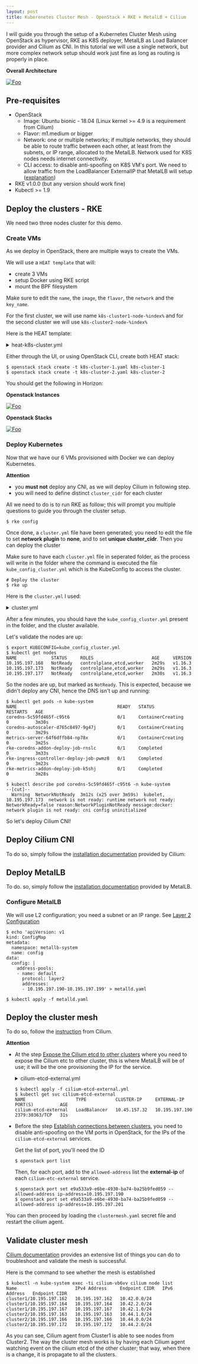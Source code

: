```yaml
---
layout: post
title: Kuberenetes Cluster Mesh - OpenStack + RKE + MetalLB + Cilium
---
```


I will guide you through the setup of a Kubernetes Cluster Mesh using OpenStack as hypervisor, RKE as K8S deployer, MetalLB as Load Balancer provider and Cilium as CNI.
In this tutorial we will use a single network, but more complex network setup should work just fine as long as routing is properly in place.

**Overall Architecture**

<a href="https://raw.githubusercontent.com/adetalhouet/adetalhouet.github.io/master/images/2020-01-05-Kuberenetes_Cluster_Mesh/clustermesh.png" rel="Overall Architecture">![Foo](https://raw.githubusercontent.com/adetalhouet/adetalhouet.github.io/master/images/2020-01-05-Kuberenetes_Cluster_Mesh/clustermesh.png)</a>

## Pre-requisites
* OpenStack
	* Image: Ubuntu bionic - 18.04 (Linux kernel >= 4.9 is a requirement from Cilium)
	* Flavor: m1.medium or bigger
	* Network: one or multiple networks; if multiple networks, they should be able to route traffic between each other, at least from the subnets, or IP range, allocated to the MetalLB. Network used for K8S nodes needs internet connectivity.
	* CLI access: to disable anti-spoofing on K8S VM's port. We need to allow traffic from the LoadBalancer ExternalIP that MetalLB will setup ([explanation](https://MetalLB.universe.tf/installation/clouds/#MetalLB-on-openstack))
* RKE v1.0.0 (but any version  should  work fine)
* Kubectl >= 1.9


## Deploy the clusters - RKE
We need two three nodes cluster for this demo. 

### Create VMs
As we deploy in OpenStack, there are multiple ways to create the VMs.

We will use a `HEAT template` that will:
* create 3 VMs
* setup Docker using RKE script
* mount the BPF filesystem

Make sure to edit the `name`,  the `image`, the `flavor`, the `network` and the `key_name`.

For the first cluster, we will use name `k8s-cluster1-node-%index%` and for the second cluster we will use `k8s-cluster2-node-%index%`

Here is the HEAT template:

<details>
<summary>heat-k8s-cluster.yml</summary>

```
heat_template_version: 2015-04-30

resources:
  k8s-cluster1:
    type: OS::Heat::ResourceGroup
    properties:
      count: 3
      resource_def:
        type: OS::Nova::Server
        properties:
          name: k8s-cluster1-node-%index%
          flavor: m1.medium
          image: bionic-18.04
          networks:
            - network: vlan197_net
          key_name: adetalhouet
          security_groups:
            - default
          user_data: |
               #!/bin/sh
               # setup docker
               sudo apt update -y
               curl https://releases.rancher.com/install-docker/18.09.sh | sh
               sudo usermod -aG docker ubuntu
               # Add BPF as mount for Cilium
               sudo echo "bpffs                      /sys/fs/bpf             bpf     defaults 0 0" >> /etc/fstab
               sudo mount /sys/fs/bpffs
```

</details>

Either through the  UI, or using OpenStack CLI, create both HEAT stack:

```
$ openstack stack create -t k8s-cluster-1.yaml k8s-cluster-1
$ openstack stack create -t k8s-cluster-2.yaml k8s-cluster-2
```

You should get the following in Horizon:

**Openstack Instances**

<a href="https://raw.githubusercontent.com/adetalhouet/adetalhouet.github.io/master/images/2020-01-05-Kuberenetes_Cluster_Mesh/openstack-instances.png" rel="Openstack Instances">![Foo](https://raw.githubusercontent.com/adetalhouet/adetalhouet.github.io/master/images/2020-01-05-Kuberenetes_Cluster_Mesh/openstack-instances.png)</a>

**Openstack Stacks**

<a href="https://raw.githubusercontent.com/adetalhouet/adetalhouet.github.io/master/images/2020-01-05-Kuberenetes_Cluster_Mesh/openstack-stacks.png" rel="Openstack Instances">![Foo](https://raw.githubusercontent.com/adetalhouet/adetalhouet.github.io/master/images/2020-01-05-Kuberenetes_Cluster_Mesh/openstack-stacks.png)</a>

### Deploy Kubernetes
Now that we have our 6 VMs provisioned with Docker we can deploy Kubernetes. 

**Attention**
* you **must not** deploy any CNI, as we will deploy Cilium in following step.
* you will need to define distinct `cluster_cidr` for each cluster


All we need to do is to run RKE as follow; this will prompt you multiple questions to guide you through the cluster setup.

```
$ rke config
```
 
   Once done, a `cluster.yml` file have been generated; you need to edit the file to set **network plugin** to **none**, and to set **unique cluster_cidr**.  Then you can deploy the cluster
   
   Make sure to have each `cluster.yml` file in seperated folder, as the process will write in the folder where the command is executed the file `kube_config_cluster.yml` which is the KubeConfig to access the cluster.

```
# Deploy the cluster
$ rke up
```
Here is the `cluster.yml` I used:


<details>
<summary>cluster.yml</summary>

```
nodes:
- address: 10.195.197.165
  port: "22"
  internal_address: ""
  role:
  - controlplane
  - worker
  - etcd
  hostname_override: ""
  user: ubuntu
  docker_socket: /var/run/docker.sock
  ssh_key: ""
  ssh_key_path: ~/.ssh/id_rsa
  ssh_cert: ""
  ssh_cert_path: ""
  labels: {}
  taints: []
- address: 10.195.197.175
  port: "22"
  internal_address: ""
  role:
  - controlplane
  - worker
  - etcd
  hostname_override: ""
  user: ubuntu
  docker_socket: /var/run/docker.sock
  ssh_key: ""
  ssh_key_path: ~/.ssh/id_rsa
  ssh_cert: ""
  ssh_cert_path: ""
  labels: {}
  taints: []
- address: 10.195.197.170
  port: "22"
  internal_address: ""
  role:
  - controlplane
  - worker
  - etcd
  hostname_override: ""
  user: ubuntu
  docker_socket: /var/run/docker.sock
  ssh_key: ""
  ssh_key_path: ~/.ssh/id_rsa
  ssh_cert: ""
  ssh_cert_path: ""
  labels: {}
  taints: []
services:
  etcd:
    image: ""
    extra_args: {}
    extra_binds: []
    extra_env: []
    external_urls: []
    ca_cert: ""
    cert: ""
    key: ""
    path: ""
    uid: 0
    gid: 0
    snapshot: null
    retention: ""
    creation: ""
    backup_config: null
  kube-api:
    image: ""
    extra_args: {}
    extra_binds: []
    extra_env: []
    service_cluster_ip_range: 10.45.0.0/16
    service_node_port_range: ""
    pod_security_policy: false
    always_pull_images: false
    secrets_encryption_config: null
    audit_log: null
    admission_configuration: null
    event_rate_limit: null
  kube-controller:
    image: ""
    extra_args: {}
    extra_binds: []
    extra_env: []
    cluster_cidr: 10.44.0.0/16
    service_cluster_ip_range: 10.45.0.0/16
  scheduler:
    image: ""
    extra_args: {}
    extra_binds: []
    extra_env: []
  kubelet:
    image: ""
    extra_args: {}
    extra_binds: []
    extra_env: []
    cluster_domain: cluster.local
    infra_container_image: ""
    cluster_dns_server: 10.45.0.10
    fail_swap_on: false
    generate_serving_certificate: false
  kubeproxy:
    image: ""
    extra_args: {}
    extra_binds: []
    extra_env: []
network:
  plugin: none
  options: {}
  node_selector: {}
authentication:
  strategy: x509
  sans: []
  webhook: null
addons: ""
addons_include: []
system_images:
  etcd: rancher/coreos-etcd:v3.3.15-rancher1
  alpine: rancher/rke-tools:v0.1.51
  nginx_proxy: rancher/rke-tools:v0.1.51
  cert_downloader: rancher/rke-tools:v0.1.51
  kubernetes_services_sidecar: rancher/rke-tools:v0.1.51
  kubedns: rancher/k8s-dns-kube-dns:1.15.0
  dnsmasq: rancher/k8s-dns-dnsmasq-nanny:1.15.0
  kubedns_sidecar: rancher/k8s-dns-sidecar:1.15.0
  kubedns_autoscaler: rancher/cluster-proportional-autoscaler:1.7.1
  coredns: rancher/coredns-coredns:1.6.2
  coredns_autoscaler: rancher/cluster-proportional-autoscaler:1.7.1
  kubernetes: rancher/hyperkube:v1.16.3-rancher1
  flannel: rancher/coreos-flannel:v0.11.0-rancher1
  flannel_cni: rancher/flannel-cni:v0.3.0-rancher5
  calico_node: rancher/calico-node:v3.8.1
  calico_cni: rancher/calico-cni:v3.8.1
  calico_controllers: rancher/calico-kube-controllers:v3.8.1
  calico_ctl: ""
  calico_flexvol: rancher/calico-pod2daemon-flexvol:v3.8.1
  canal_node: rancher/calico-node:v3.8.1
  canal_cni: rancher/calico-cni:v3.8.1
  canal_flannel: rancher/coreos-flannel:v0.11.0
  canal_flexvol: rancher/calico-pod2daemon-flexvol:v3.8.1
  weave_node: weaveworks/weave-kube:2.5.2
  weave_cni: weaveworks/weave-npc:2.5.2
  pod_infra_container: rancher/pause:3.1
  ingress: rancher/nginx-ingress-controller:nginx-0.25.1-rancher1
  ingress_backend: rancher/nginx-ingress-controller-defaultbackend:1.5-rancher1
  metrics_server: rancher/metrics-server:v0.3.4
  windows_pod_infra_container: rancher/kubelet-pause:v0.1.3
ssh_key_path: ~/.ssh/id_rsa
ssh_cert_path: ""
ssh_agent_auth: false
authorization:
  mode: rbac
  options: {}
ignore_docker_version: false
kubernetes_version: ""
private_registries: []
ingress:
  provider: ""
  options: {}
  node_selector: {}
  extra_args: {}
  dns_policy: ""
  extra_envs: []
  extra_volumes: []
  extra_volume_mounts: []
cluster_name: ""
cloud_provider:
  name: ""
prefix_path: ""
addon_job_timeout: 0
bastion_host:
  address: ""
  port: ""
  user: ""
  ssh_key: ""
  ssh_key_path: ""
  ssh_cert: ""
  ssh_cert_path: ""
monitoring:
  provider: ""
  options: {}
  node_selector: {}
restore:
  restore: false
  snapshot_name: ""
dns: null
```
</details>

After a few minutes, you should have the `kube_config_cluster.yml` present in the folder, and the cluster available.

Let's validate the nodes are up:

```
$ export KUBECONFIG=kube_config_cluster.yml
$ kubectl get nodes
NAME             STATUS     ROLES                      AGE     VERSION
10.195.197.168   NotReady   controlplane,etcd,worker   2m29s   v1.16.3
10.195.197.173   NotReady   controlplane,etcd,worker   2m29s   v1.16.3
10.195.197.177   NotReady   controlplane,etcd,worker   2m30s   v1.16.3
```

So the nodes are up, but marked as `NotReady`. This is expected, because we didn't deploy any CNI, hence the DNS isn't up and running:

```
$ kubectl get pods -n kube-system
NAME                                      READY   STATUS              RESTARTS   AGE
coredns-5c59fd465f-c95t6                  0/1     ContainerCreating   0          3m30s
coredns-autoscaler-d765c8497-9g47j        0/1     ContainerCreating   0          3m29s
metrics-server-64f6dffb84-np78x           0/1     ContainerCreating   0          3m25s
rke-coredns-addon-deploy-job-rnslc        0/1     Completed           0          3m33s
rke-ingress-controller-deploy-job-pwmz8   0/1     Completed           0          3m23s
rke-metrics-addon-deploy-job-k5shj        0/1     Completed           0          3m28s

$ kubectl describe pod coredns-5c59fd465f-c95t6 -n kube-system
--[cut]--
  Warning  NetworkNotReady  3m12s (x25 over 3m59s)  kubelet, 10.195.197.173  network is not ready: runtime network not ready: NetworkReady=false reason:NetworkPluginNotReady message:docker: network plugin is not ready: cni config uninitialized
```

So let's deploy Cilium CNI!

## Deploy Cilium CNI
To do so, simply follow the [installation documentation](https://docs.cilium.io/en/v1.6/gettingstarted/k8s-install-etcd-operator/#k8s-install-etcd-operator) provided by Cilium: 

## Deploy MetalLB
To do. so, simply follow the [installation documentation](https://MetalLB.universe.tf/installation/#installation-by-manifest) provided by MetalLB.

### Configure MetalLB
We will use L2 configuration; you need a subnet or an IP range. See [Layer 2 Configuration](https://MetalLB.universe.tf/configuration/)

```
$ echo 'apiVersion: v1
kind: ConfigMap
metadata:
  namespace: metallb-system
  name: config
data:
  config: |
    address-pools:
    - name: default
      protocol: layer2
      addresses:
      - 10.195.197.190-10.195.197.199' > metalld.yaml

$ kubectl apply -f metalld.yaml
```
## Deploy the cluster mesh
To do so, follow the [instruction](https://docs.cilium.io/en/v1.6/gettingstarted/clustermesh/) from Cilium.

**Attention**
* At the step [Expose the Cilium etcd to other clusters](https://docs.cilium.io/en/v1.6/gettingstarted/clustermesh/) where you need to expose the Cilium etc to other cluster, this is where MetalLB will be of use; it will be the one provisioning the IP for the service.

    <details>
      <summary>cilium-etcd-external.yml</summary>

    ```
    apiVersion: v1
    kind: Service
    metadata:
      name: cilium-etcd-external
      namespace: kube-system
    spec:
      ports:
      - port: 2379
      selector:
        app: etcd
        etcd_cluster: cilium-etcd
        io.cilium/app: etcd-operator
      type: LoadBalancer
    ```

    </details>

    ```
    $ kubectl apply -f cilium-etcd-external.yml
    $ kubectl get svc cilium-etcd-external
    NAME                   TYPE           CLUSTER-IP     EXTERNAL-IP      PORT(S)          AGE
    cilium-etcd-external   LoadBalancer   10.45.157.32   10.195.197.190   2379:30363/TCP   31s
    ```

* Before the step [Establish connections between clusters](https://docs.cilium.io/en/v1.6/gettingstarted/clustermesh/#establish-connections-between-clusters), you need to disable anti-spoofing on the VM ports in OpenStack, for the IPs of the `cilium-etcd-external` services.

    Get the list of port, you'll need the ID

    ```
    $ openstack port list
    ```

    Then, for each port,  add to the `allowed-address` list the **external-ip** of each `cilium-etc-external` service.

    ```
    $ openstack port set e9a533a9-e6be-4930-ba74-ba25b9fed059 --allowed-address ip-address=10.195.197.190
    $ openstack port set e9a533a9-e6be-4930-ba74-ba25b9fed059 --allowed-address ip-address=10.195.197.201
    ```
You can then proceed by loading the `clustermesh.yaml` secret file and restart the cilium agent.

## Validate cluster mesh

[Cilium documentation](https://docs.cilium.io/en/v1.6/gettingstarted/clustermesh/#test-pod-connectivity-between-clusters) provides an extensive list of things you can do to troubleshoot and validate the mesh is successful.

Here is the command to see whether the mesh is established
```
$ kubectl -n kube-system exec -ti cilium-vb6vv cilium node list
Name                      IPv4 Address     Endpoint CIDR   IPv6 Address   Endpoint CIDR
cluster1/10.195.197.162   10.195.197.162   10.42.0.0/24
cluster1/10.195.197.164   10.195.197.164   10.42.2.0/24
cluster1/10.195.197.167   10.195.197.167   10.42.1.0/24
cluster2/10.195.197.163   10.195.197.163   10.44.1.0/24
cluster2/10.195.197.166   10.195.197.166   10.44.0.0/24
cluster2/10.195.197.172   10.195.197.172   10.44.2.0/24
```
As you can see, Cilium agent from Cluster1 is able to see nodes from Cluster2.
The way the cluster mesh works is by having each Cilium agent watching event on the cilium etcd of the other cluster; that way,  when there is a change, it is propagate to all the clusters.